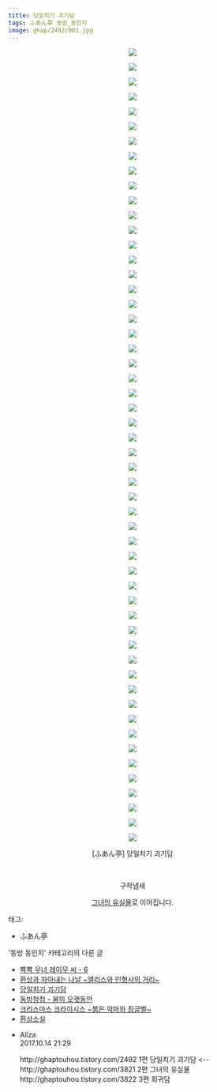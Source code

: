 ```yaml
---
title: 당일치기 괴기담
tags: ふあん亭 동방_동인지
image: ghap/2492/001.jpg
---
```

<div class="article">
<p style="text-align: center; clear: none; float: none;"><img src="{{ site.nasurl }}/ghap/2492/001.jpg"/></p>
<p style="text-align: center; clear: none; float: none;"><img src="{{ site.nasurl }}/ghap/2492/002.jpg"/></p>
<p style="text-align: center; clear: none; float: none;"><img src="{{ site.nasurl }}/ghap/2492/003.jpg"/></p>
<p style="text-align: center; clear: none; float: none;"><img src="{{ site.nasurl }}/ghap/2492/004.jpg"/></p>
<p style="text-align: center; clear: none; float: none;"><img src="{{ site.nasurl }}/ghap/2492/005.jpg"/></p>
<p style="text-align: center; clear: none; float: none;"><img src="{{ site.nasurl }}/ghap/2492/006.jpg"/></p>
<p style="text-align: center; clear: none; float: none;"><img src="{{ site.nasurl }}/ghap/2492/007.jpg"/></p>
<p style="text-align: center; clear: none; float: none;"><img src="{{ site.nasurl }}/ghap/2492/008.jpg"/></p>
<p style="text-align: center; clear: none; float: none;"><img src="{{ site.nasurl }}/ghap/2492/009.jpg"/></p>
<p style="text-align: center; clear: none; float: none;"><img src="{{ site.nasurl }}/ghap/2492/010.jpg"/></p>
<p style="text-align: center; clear: none; float: none;"><img src="{{ site.nasurl }}/ghap/2492/011.jpg"/></p>
<p style="text-align: center; clear: none; float: none;"><img src="{{ site.nasurl }}/ghap/2492/012.jpg"/></p>
<p style="text-align: center; clear: none; float: none;"><img src="{{ site.nasurl }}/ghap/2492/013.jpg"/></p>
<p style="text-align: center; clear: none; float: none;"><img src="{{ site.nasurl }}/ghap/2492/014.jpg"/></p>
<p style="text-align: center; clear: none; float: none;"><img src="{{ site.nasurl }}/ghap/2492/015.jpg"/></p>
<p style="text-align: center; clear: none; float: none;"><img src="{{ site.nasurl }}/ghap/2492/016.jpg"/></p>
<p style="text-align: center; clear: none; float: none;"><img src="{{ site.nasurl }}/ghap/2492/017.jpg"/></p>
<p style="text-align: center; clear: none; float: none;"><img src="{{ site.nasurl }}/ghap/2492/018.jpg"/></p>
<p style="text-align: center; clear: none; float: none;"><img src="{{ site.nasurl }}/ghap/2492/019.jpg"/></p>
<p style="text-align: center; clear: none; float: none;"><img src="{{ site.nasurl }}/ghap/2492/020.jpg"/></p>
<p style="text-align: center; clear: none; float: none;"><img src="{{ site.nasurl }}/ghap/2492/021.jpg"/></p>
<p style="text-align: center; clear: none; float: none;"><img src="{{ site.nasurl }}/ghap/2492/022.jpg"/></p>
<p style="text-align: center; clear: none; float: none;"><img src="{{ site.nasurl }}/ghap/2492/023.jpg"/></p>
<p style="text-align: center; clear: none; float: none;"><img src="{{ site.nasurl }}/ghap/2492/024.jpg"/></p>
<p style="text-align: center; clear: none; float: none;"><img src="{{ site.nasurl }}/ghap/2492/025.jpg"/></p>
<p style="text-align: center; clear: none; float: none;"><img src="{{ site.nasurl }}/ghap/2492/026.jpg"/></p>
<p style="text-align: center; clear: none; float: none;"><img src="{{ site.nasurl }}/ghap/2492/027.jpg"/></p>
<p style="text-align: center; clear: none; float: none;"><img src="{{ site.nasurl }}/ghap/2492/028.jpg"/></p>
<p style="text-align: center; clear: none; float: none;"><img src="{{ site.nasurl }}/ghap/2492/029.jpg"/></p>
<p style="text-align: center; clear: none; float: none;"><img src="{{ site.nasurl }}/ghap/2492/030.jpg"/></p>
<p style="text-align: center; clear: none; float: none;"><img src="{{ site.nasurl }}/ghap/2492/031.jpg"/></p>
<p style="text-align: center; clear: none; float: none;"><img src="{{ site.nasurl }}/ghap/2492/032.jpg"/></p>
<p style="text-align: center; clear: none; float: none;"><img src="{{ site.nasurl }}/ghap/2492/033.jpg"/></p>
<p style="text-align: center; clear: none; float: none;"><img src="{{ site.nasurl }}/ghap/2492/034.jpg"/></p>
<p style="text-align: center; clear: none; float: none;"><img src="{{ site.nasurl }}/ghap/2492/035.jpg"/></p>
<p style="text-align: center; clear: none; float: none;"><img src="{{ site.nasurl }}/ghap/2492/036.jpg"/></p>
<p style="text-align: center; clear: none; float: none;"><img src="{{ site.nasurl }}/ghap/2492/037.jpg"/></p>
<p style="text-align: center; clear: none; float: none;"><img src="{{ site.nasurl }}/ghap/2492/038.jpg"/></p>
<p style="text-align: center; clear: none; float: none;"><img src="{{ site.nasurl }}/ghap/2492/039.jpg"/></p>
<p style="text-align: center; clear: none; float: none;"><img src="{{ site.nasurl }}/ghap/2492/040.jpg"/></p>
<p style="text-align: center; clear: none; float: none;"><img src="{{ site.nasurl }}/ghap/2492/041.jpg"/></p>
<p style="text-align: center; clear: none; float: none;"><img src="{{ site.nasurl }}/ghap/2492/042.jpg"/></p>
<p style="text-align: center; clear: none; float: none;"><img src="{{ site.nasurl }}/ghap/2492/043.jpg"/></p>
<p style="text-align: center; clear: none; float: none;"><img src="{{ site.nasurl }}/ghap/2492/044.jpg"/></p>
<p style="text-align: center; clear: none; float: none;"><img src="{{ site.nasurl }}/ghap/2492/045.jpg"/></p>
<p style="text-align: center; clear: none; float: none;"><img src="{{ site.nasurl }}/ghap/2492/046.jpg"/></p>
<p style="text-align: center; clear: none; float: none;"><img src="{{ site.nasurl }}/ghap/2492/047.jpg"/></p>
<p style="text-align: center; clear: none; float: none;"><img src="{{ site.nasurl }}/ghap/2492/048.jpg"/></p>
<p style="text-align: center; clear: none; float: none;"><img src="{{ site.nasurl }}/ghap/2492/049.jpg"/></p>
<p style="text-align: center; clear: none; float: none;"><img src="{{ site.nasurl }}/ghap/2492/050.jpg"/></p>
<p style="text-align: center; clear: none; float: none;"><img src="{{ site.nasurl }}/ghap/2492/051.jpg"/></p>
<p style="text-align: center; clear: none; float: none;"><img src="{{ site.nasurl }}/ghap/2492/052.jpg"/></p>
<p style="text-align: center; clear: none; float: none;"><img src="{{ site.nasurl }}/ghap/2492/053.jpg"/></p>
<p style="text-align: center; clear: none; float: none;"><img src="{{ site.nasurl }}/ghap/2492/054.jpg"/></p>
<p style="text-align: center; clear: none; float: none;">[ふあん亭] 당일치기 괴기담</p>
<p style="text-align: center; clear: none; float: none;"><br/></p>
<p style="text-align: center; clear: none; float: none;">구작냄새</p>
<p style="text-align: center; clear: none; float: none;"><a class="tx-link" href="http://ghaptouhou.tistory.com/3821" target="_blank">그녀의 유실물</a>로 이어집니다.</p>
</div><div class="tagTrail">
<p>태그: </p>
<ul>
<li>ふあん亭</li>
</ul>
</div><div class="another">
<p>'동방 동인지' 카테고리의 다른 글</p>
<ul>
<li><a href="/2016-10-08-ghap_2496">뾱뾱 무녀 레이무 씨 - 6</a></li>
<li><a href="/2016-10-08-ghap_2494">환상과 자아내는 나날 ~앨리스와 인형사의 거리~</a></li>
<li><a href="/2016-10-07-ghap_2492">당일치기 괴기담</a></li>
<li><a href="/2016-10-07-ghap_2491">동방청첩 - 봄의 오랫동안</a></li>
<li><a href="/2016-10-07-ghap_2490">크리스마스 크라이시스 ~붉은 악마와 징글벨~</a></li>
<li><a href="/2016-10-07-ghap_2489">환상소실</a></li>
</ul>
</div><div class="cb_module cb_fluid">
<div class="cb_wrt cb_profile">
<div class="comment">
<ul>
<li class="cb_thumb_off" id="comment15105432">
<div class="cb_comment_area">
<div class="cb_info_area">
<div class="cb_section">
<span class="cb_nick_name">Aliza</span>
</div>
<div class="cb_section">
<span class="cb_date">2017.10.14 21:29 </span>
</div>
</div>
<div class="cb_dsc_comment">
<p class="cb_dsc">
											http://ghaptouhou.tistory.com/2492 1편 당일치기 괴기담 &lt;--<br/>
http://ghaptouhou.tistory.com/3821 2편 그녀의 유실물<br/>
http://ghaptouhou.tistory.com/3822 3편 회귀담 
										</p>
</div>
</div></li>
</ul>
</div>
</div><!-- commentList close -->
</div>